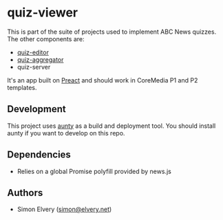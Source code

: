 # quiz-viewer

This is part of the suite of projects used to implement ABC News quizzes. The other components are:

- [quiz-editor](/abcnews/quiz-editor)
- [quiz-aggregator](/abcnews/quiz-aggregator)
- quiz-server

It's an app built on [Preact](https://preactjs.com/) and should work in CoreMedia P1 and P2 templates.

## Development

This project uses [aunty](/abcnews/aunty) as a build and deployment tool. You should install aunty if you want to develop on this repo.

## Dependencies

- Relies on a global Promise polyfill provided by news.js

## Authors

- Simon Elvery ([simon@elvery.net](mailto:simon@elvery.net))
